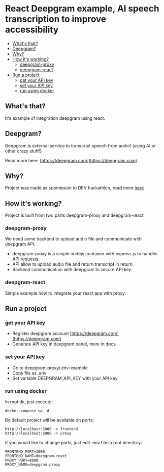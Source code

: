 # React Deepgram example, AI speech transcription to improve accessibility

-   [What's that?](#whats-that)
-   [Deepgram?](#deepgram)
-   [Why?](#why)
-   [How it's working?](#How-its-working)
    -   [deepgram-proxy](#deepgram-proxy)
    -   [deepgram-react](#deepgram-react)
-   [Run a project](#run-a-project)
    -   [get your API key](#get-your-API-key)
    -   [set your API key](#set-your-API-key)
    -   [run using docker](#run-using-docker)

## What's that?

It's example of integration deepgram using react.

## Deepgram?

Deepgram is external service to transcript speech from audio! (using AI or other crazy stuff!)

Read more here: [https://deepgram.com](https://deepgram.com)

## Why?

Project was made as submission to DEV hackathlon, read more [here](https://dev.to/devteam/join-us-for-a-new-kind-of-hackathon-on-dev-brought-to-you-by-deepgram-2bjd)

## How it's working?

Project is built from two parts deepgram-proxy and deepgram-react

### deepgram-proxy

We need some backend to upload audio file and communicate with deepgram API. 

-   deepgram-proxy is a simple nodejs container with express.js to handler API requests.
-   API allow to upload audio file and return transcript in return
-   Backend communication with deepgram to secure API key

### deepgram-react

Simple example how to integrate your react app with proxy.

## Run a project

### get your API key

- Register deepgram account [https://deepgram.com](https://deepgram.com)
- Generate API key in deepgram panel, more in docs

### set your API key

- Go to deepgram-proxy/.env-example
- Copy file as .env
- Set variable DEEPGRAM_API_KEY with your API key

### run using docker

In root dir, just execute:

```
docker-compose up -d
```

By default project will be available on ports:

```
http://localhost:3000 -> frontend
http://localhost:8080 -> proxy
```

If you would like to change ports, just edit .env file in root directory:

```
FRONTEND_PORT=3000
FRONTEND_NAME=deepgram-react
PROXY_PORT=8080
PROXY_NAME=deepgram-proxy
```
